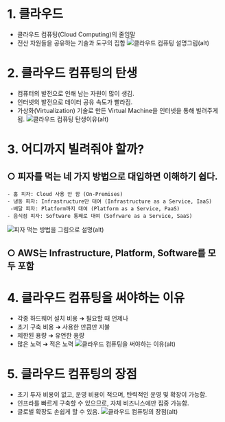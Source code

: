 # 1. 클라우드
- 클라우드 컴퓨팅(Cloud Computing)의 줄임말
- 전산 자원들을 공유하는 기술과 도구의 집합
![클라우드 컴퓨팅 설명그림(alt)](https://cdn.frontoverflow.com/document/first-met-aws/images/chapter_01/wikipedia_cloud_computing.jpeg "")

# 2. 클라우드 컴퓨팅의 탄생
- 컴퓨터의 발전으로 인해 남는 자원이 많이 생김.
- 인터넷의 발전으로 데이터 공유 속도가 빨라짐.
- 가상화(Virtualization) 기술로 만든 Virtual Machine을 인터넷을 통해 빌려주게 됨.
![클라우드 컴퓨팅 탄생이유(alt)](https://cdn.frontoverflow.com/document/first-met-aws/images/chapter_01/born_of_cloud_computing.jpeg "")
  
# 3. 어디까지 빌려줘야 할까?
  ## ○ 피자를 먹는 네 가지 방법으로 대입하면 이해하기 쉽다.
    - 홈 피자: Cloud 사용 안 함 (On-Premises)
    - 냉동 피자: Infrastructure만 대여 (Infrastructure as a Service, IaaS)
     -배달 피자: Platform까지 대여 (Platform as a Service, PaaS)
    - 음식점 피자: Software 통째로 대여 (Sofrware as a Service, SaaS)
![피자 먹는 방법을 그림으로 설명(alt)](https://cdn.frontoverflow.com/document/first-met-aws/images/chapter_01/pizza_as_a_service_cloud.jpeg "")
  ## ○ AWS는 Infrastructure, Platform, Software를 모두 포함
    
# 4. 클라우드 컴퓨팅을 써야하는 이유
  - 각종 하드웨어 설치 비용 ➔ 필요할 때 언제나
  - 초기 구축 비용 ➔ 사용한 만큼만 지불
  - 제한된 용량 ➔ 유연한 용량
  - 많은 노력 ➔ 적은 노력
![클라우드 컴퓨팅을 써야하는 이유(alt)](https://cdn.frontoverflow.com/document/first-met-aws/images/chapter_01/cloud_company.jpeg "")
    
# 5. 클라우드 컴퓨팅의 장점
  - 초기 투자 비용이 없고, 운영 비용이 적으며, 탄력적인 운영 및 확장이 가능함.
  - 인프라를 빠르게 구축할 수 있으므로, 자체 비즈니스에만 집중 가능함.
  - 글로벌 확장도 손쉽게 할 수 있음. 
![클라우드 컴퓨팅의 장점(alt)](https://cdn.frontoverflow.com/document/first-met-aws/images/chapter_01/cloud_benefit_6.jpeg "")
